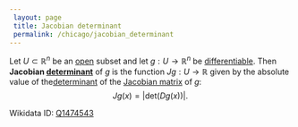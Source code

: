 ```yaml
---
 layout: page
 title: Jacobian determinant
 permalink: /chicago/jacobian_determinant
---
```

Let $U\subset\mathbb R^n$ be an [open](https://mathgloss.github.io/MathGloss/chicago/open) subset and let $g: U \to\mathbb R^n$ be  [differentiable](https://mathgloss.github.io/MathGloss/chicago/differentiable). Then **Jacobian [determinant](https://mathgloss.github.io/MathGloss/chicago/determinant)** of $g$ is the function $Jg:U\to\mathbb R$ given by the absolute value of the[determinant](https://mathgloss.github.io/MathGloss/chicago/determinant) of the [Jacobian matrix](https://mathgloss.github.io/MathGloss/chicago/Jacobian_matrix) of $g$: $$Jg(x)= |\text{det}(Dg(x))|.$$

Wikidata ID: [Q1474543](https://www.wikidata.org/wiki/Q1474543)